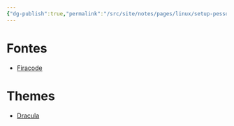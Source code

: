 ```yaml
---
{"dg-publish":true,"permalink":"/src/site/notes/pages/linux/setup-pessoal/3-customizacao-fontes-e-temas/"}
---
```




# Fontes

- [Firacode](https://github.com/tonsky/FiraCode/wiki/Linux-instructions#installing-with-a-package-manager)

# Themes

- [Dracula](https://draculatheme.com/)

